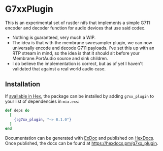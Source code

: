 # G7xxPlugin

This is an experimental set of rustler nifs that implements a simple G711 encoder and decoder function for audio devices that use said codec.

- Nothing is guaranteed, very much a WIP.
- The idea is that with the membrane swresampler plugin, we can now universally encode and decode G711 payloads. I've set this up with an RTP stream in mind, so the idea is that it should sit before your Membrane.PortAudio source and sink children.
- I do believe the implementation is correct, but as of yet I haven't validated that against a real world audio case.

## Installation

If [available in Hex](https://hex.pm/docs/publish), the package can be installed
by adding `g7xx_plugin` to your list of dependencies in `mix.exs`:

```elixir
def deps do
  [
    {:g7xx_plugin, "~> 0.1.0"}
  ]
end
```

Documentation can be generated with [ExDoc](https://github.com/elixir-lang/ex_doc)
and published on [HexDocs](https://hexdocs.pm). Once published, the docs can
be found at <https://hexdocs.pm/g7xx_plugin>.

